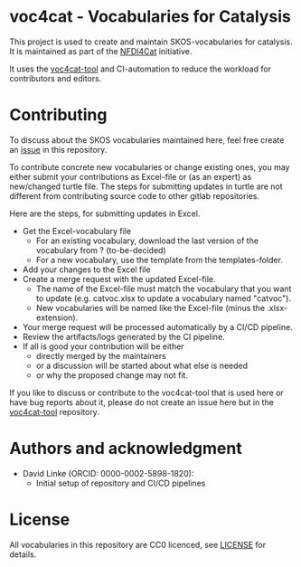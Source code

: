 # voc4cat - Vocabularies for Catalysis

This project is used to create and maintain SKOS-vocabularies for catalysis. It is maintained as part of the [NFDI4Cat](http://www.nfdi4cat.org) initiative.

It uses the [voc4cat-tool](https://gitlab.fokus.fraunhofer.de/nfdi4cat/ta1-ontologies/heterogen-synth) and CI-automation to reduce the workload for contributors and editors.


# Contributing

To discuss about the SKOS vocabularies maintained here, feel free create an [issue](https://gitlab.fokus.fraunhofer.de/nfdi4cat/ta1-ontologies/voc4cat/-/issues) in this repository.

To contribute concrete new vocabularies or change existing ones, you may either submit your contributions as Excel-file or (as an expert) as new/changed turtle file. The steps for submitting updates in turtle are not different from contributing source code to other gitlab repositories.

Here are the steps, for submitting updates in Excel.
  - Get the Excel-vocabulary file
    - For an existing vocabulary, download the last version of the vocabulary from ? (to-be-decided)
    - For a new vocabulary, use the template from the templates-folder.
 - Add your changes to the Excel file
 - Create a merge request with the updated Excel-file. 
   - The name of the Excel-file must match the vocabulary that you want to update (e.g. catvoc.xlsx to update a vocabulary named "catvoc"). 
   - New vocabularies will be named like the Excel-file (minus the .xlsx-extension).
 - Your merge request will be processed automatically by a CI/CD pipeline.
 - Review the artifacts/logs generated by the CI pipeline.
 - If all is good your contribution will be either
   - directly merged by the maintainers 
   - or a discussion will be started about what else is needed 
   - or why the proposed change may not fit.

If you like to discuss or contribute to the voc4cat-tool that is used here or have bug reports about it, please do not create an issue here but in the [voc4cat-tool](https://gitlab.fokus.fraunhofer.de/nfdi4cat/ta1-ontologies/heterogen-synth/-/issues) repository.


# Authors and acknowledgment

* David Linke (ORCID: 0000-0002-5898-1820): 
  - Initial setup of repository and CI/CD pipelines


# License

All vocabularies in this repository are CC0 licenced, see [LICENSE](LICENSE) for details.

